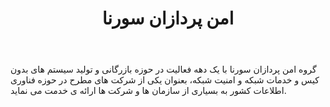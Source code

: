 ﻿---
layout: post
title: امن پردازان سورنا
name_en: sorenasecurity
company_slug: sorenasecurity
logo: 
cover: 
company_count:
founded:
location: ""
total_review: 
total_interview: 
salary_avg: 
salary_min: 
salary_max: 
rate: 
view_count: 
industry: کامپیوتر، فناوری اطلاعات و اینترنت
city: تهران, تهران
size_en: S
size: 51-200 نفر
site: https://sorenasecurity.ir/
---

گروه امن پردازان سورنا با یک دهه فعالیت در حوزه بازرگانی و تولید سیستم های بدون کیس و خدمات شبکه و امنیت شبکه، بعنوان یکی از شرکت های مطرح در حوزه فناوری اطلاعات کشور به بسیاری از سازمان ها و شرکت ها ارائه ی خدمت می نماید.


